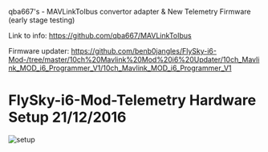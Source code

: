 qba667's - MAVLinkToIbus convertor adapter & New Telemetry Firmware (early stage testing)

Link to info: https://github.com/qba667/MAVLinkToIbus

Firmware updater: https://github.com/benb0jangles/FlySky-i6-Mod-/tree/master/10ch%20Mavlink%20Mod%20i6%20Updater/10ch_Mavlink_MOD_i6_Programmer_V1/10ch_Mavlink_MOD_i6_Programmer_V1

# FlySky-i6-Mod-Telemetry Hardware Setup 21/12/2016
![setup](https://github.com/benb0jangles/FlySky-i6-Mod-/blob/master/10ch%20Mavlink%20Mod%20i6%20Updater/ibus-i6-idea1.jpg)
